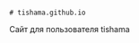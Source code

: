                                                                           # tishama.github.io
Сайт для пользователя tishama
